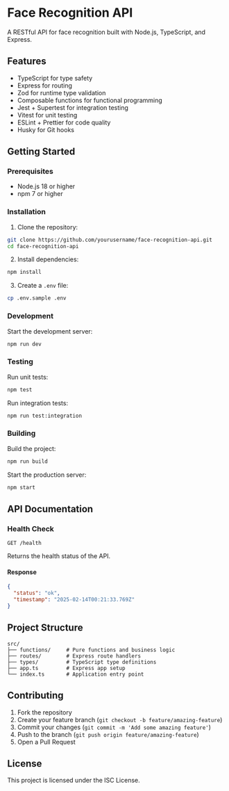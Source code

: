 # Face Recognition API

A RESTful API for face recognition built with Node.js, TypeScript, and Express.

## Features

- TypeScript for type safety
- Express for routing
- Zod for runtime type validation
- Composable functions for functional programming
- Jest + Supertest for integration testing
- Vitest for unit testing
- ESLint + Prettier for code quality
- Husky for Git hooks

## Getting Started

### Prerequisites

- Node.js 18 or higher
- npm 7 or higher

### Installation

1. Clone the repository:

```bash
git clone https://github.com/yourusername/face-recognition-api.git
cd face-recognition-api
```

2. Install dependencies:

```bash
npm install
```

3. Create a `.env` file:

```bash
cp .env.sample .env
```

### Development

Start the development server:

```bash
npm run dev
```

### Testing

Run unit tests:

```bash
npm test
```

Run integration tests:

```bash
npm run test:integration
```

### Building

Build the project:

```bash
npm run build
```

Start the production server:

```bash
npm start
```

## API Documentation

### Health Check

```http
GET /health
```

Returns the health status of the API.

#### Response

```json
{
  "status": "ok",
  "timestamp": "2025-02-14T00:21:33.769Z"
}
```

## Project Structure

```
src/
├── functions/     # Pure functions and business logic
├── routes/        # Express route handlers
├── types/         # TypeScript type definitions
├── app.ts         # Express app setup
└── index.ts       # Application entry point
```

## Contributing

1. Fork the repository
2. Create your feature branch (`git checkout -b feature/amazing-feature`)
3. Commit your changes (`git commit -m 'Add some amazing feature'`)
4. Push to the branch (`git push origin feature/amazing-feature`)
5. Open a Pull Request

## License

This project is licensed under the ISC License.
